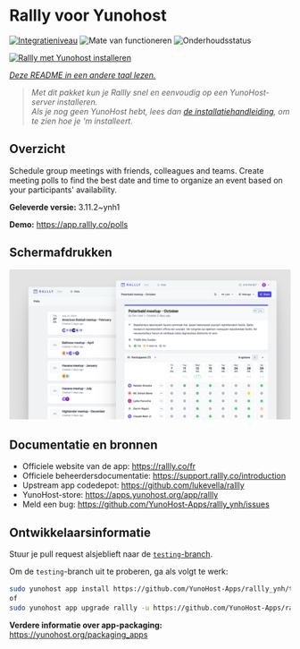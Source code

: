<!--
NB: Deze README is automatisch gegenereerd door <https://github.com/YunoHost/apps/tree/master/tools/readme_generator>
Hij mag NIET handmatig aangepast worden.
-->

# Rallly voor Yunohost

[![Integratieniveau](https://dash.yunohost.org/integration/rallly.svg)](https://ci-apps.yunohost.org/ci/apps/rallly/) ![Mate van functioneren](https://ci-apps.yunohost.org/ci/badges/rallly.status.svg) ![Onderhoudsstatus](https://ci-apps.yunohost.org/ci/badges/rallly.maintain.svg)

[![Rallly met Yunohost installeren](https://install-app.yunohost.org/install-with-yunohost.svg)](https://install-app.yunohost.org/?app=rallly)

*[Deze README in een andere taal lezen.](./ALL_README.md)*

> *Met dit pakket kun je Rallly snel en eenvoudig op een YunoHost-server installeren.*  
> *Als je nog geen YunoHost hebt, lees dan [de installatiehandleiding](https://yunohost.org/install), om te zien hoe je 'm installeert.*

## Overzicht

Schedule group meetings with friends, colleagues and teams. Create meeting polls to find the best date and time to organize an event based on your participants' availability.

**Geleverde versie:** 3.11.2~ynh1

**Demo:** <https://app.rallly.co/polls>

## Schermafdrukken

![Schermafdrukken van Rallly](./doc/screenshots/screenshot.png)

## Documentatie en bronnen

- Officiele website van de app: <https://rallly.co/fr>
- Officiele beheerdersdocumentatie: <https://support.rallly.co/introduction>
- Upstream app codedepot: <https://github.com/lukevella/rallly>
- YunoHost-store: <https://apps.yunohost.org/app/rallly>
- Meld een bug: <https://github.com/YunoHost-Apps/rallly_ynh/issues>

## Ontwikkelaarsinformatie

Stuur je pull request alsjeblieft naar de [`testing`-branch](https://github.com/YunoHost-Apps/rallly_ynh/tree/testing).

Om de `testing`-branch uit te proberen, ga als volgt te werk:

```bash
sudo yunohost app install https://github.com/YunoHost-Apps/rallly_ynh/tree/testing --debug
of
sudo yunohost app upgrade rallly -u https://github.com/YunoHost-Apps/rallly_ynh/tree/testing --debug
```

**Verdere informatie over app-packaging:** <https://yunohost.org/packaging_apps>
